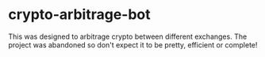 # crypto-arbitrage-bot

This was designed to arbitrage crypto between different exchanges. The project was abandoned so don't expect it to be pretty, efficient or complete!
